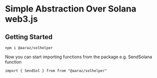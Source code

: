 # Simple Abstraction Over Solana web3.js
## Getting Started 
```
npm i @aaraz/solhelper
```
Now you can start importing functions from the package e.g. SendSolana function
```
import { SendSol } from from "@aaraz/solhelper"